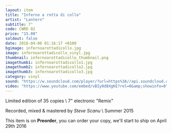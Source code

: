 ```yaml
---
layout: item
title: "Inferno a rotta di collo"
artist: "Lantern"
subtitle: 7"
code: CWRD 02
price: "15.00"
soldout: false
date: 2016-04-06 01:16:17 +0100
bgimage: infernoarottadicollo.jpg
image: infernoarottadicollo_vinyl.jpg
thumbnail: infernoarottadicollo_thumbnail.png
imagethumb1: infernoarottadicollo1.jpg
imagethumb2: infernoarottadicollo2.jpg
imagethumb3: infernoarottadicollo3.jpg
category: vinyl
sound: "https://w.soundcloud.com/player/?url=https%3A//api.soundcloud.com/tracks/257696993&amp;color=ff5500&amp;auto_play=false&amp;hide_related=false&amp;show_comments=true&amp;show_user=true&amp;show_reposts=false"
video: "https://www.youtube.com/embed/vBIy0d8XgKE?rel=0&amp;showinfo=0"
---
```


Limited edition of 35 copies \\
7" electronic "Remix"

Recorded, mixed & mastered by *Steve Scanu* \\
Summer 2015

This item is on  **Preorder**, you can order your copy,
we'll start to ship on April 29th 2016